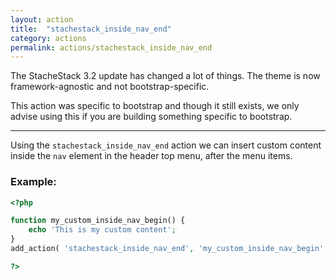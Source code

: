 ```yaml
---
layout: action
title:  "stachestack_inside_nav_end"
category: actions
permalink: actions/stachestack_inside_nav_end
---
```


The StacheStack 3.2 update has changed a lot of things.
The theme is now framework-agnostic and not bootstrap-specific.

This action was specific to bootstrap and though it still exists, we only advise using this if you are building something specific to bootstrap.

<hr>

Using the `stachestack_inside_nav_end` action we can insert custom content inside the `nav` element in the header top menu, after the menu items.

### Example:

```php
<?php

function my_custom_inside_nav_begin() {
	echo 'This is my custom content';
}
add_action( 'stachestack_inside_nav_end', 'my_custom_inside_nav_begin' );

?>
```